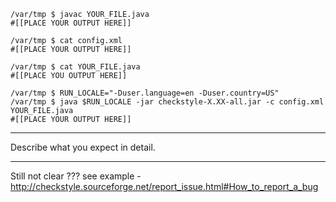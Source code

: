 ```
/var/tmp $ javac YOUR_FILE.java
#[[PLACE YOUR OUTPUT HERE]]

/var/tmp $ cat config.xml
#[[PLACE YOUR OUTPUT HERE]]

/var/tmp $ cat YOUR_FILE.java
#[[PLACE YOU OUTPUT HERE]]

/var/tmp $ RUN_LOCALE="-Duser.language=en -Duser.country=US"
/var/tmp $ java $RUN_LOCALE -jar checkstyle-X.XX-all.jar -c config.xml YOUR_FILE.java
#[[PLACE YOUR OUTPUT HERE]]
```

---------------

Describe what you expect in detail.

--------------

Still not clear ???
see example - http://checkstyle.sourceforge.net/report_issue.html#How_to_report_a_bug
